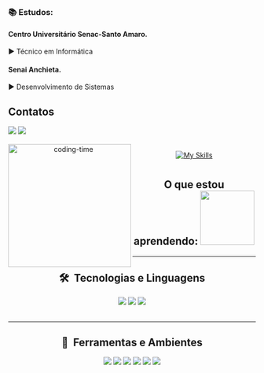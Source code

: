 
### 📚 Estudos:
#### Centro Universitário Senac-Santo Amaro.
► Técnico em Informática
#### Senai Anchieta.
► Desenvolvimento de Sistemas

## Contatos
<div align ="center>
<a href = "mailto:profissionaljoseh@gmail.com"><img src="https://img.shields.io/badge/Gmail-D14836?style=for-the-badge&logo=gmail&logoColor=white"></a>
<a href="https://www.linkedin.com/in/josé-henrique-25568835a" target="_blank"><img src="https://img.shields.io/badge/LinkedIn-0077B5?style=for-the-badge&logo=linkedin&logoColor=white" target="_blank"></a> <br>
</div>


   
<div align="center"> 
 <div style="display: inline_block"><br>
    <img align="left" height="250" alt="coding-time" src="devGif.gif">

   

[![My Skills](https://skillicons.dev/icons?i=java,mysql,git,kotlin,javascript)](https://skillicons.dev)

 </div>
<div>

#
## O que estou aprendendo:  <img src="https://media.giphy.com/media/WUlplcMpOCEmTGBtBW/giphy.gif" width="110">
---
## 🛠️ &nbsp;Tecnologias e Linguagens

<p align="center">
  <img src="https://img.shields.io/badge/Java-ea1210?style=for-the-badge&logo=openjdk&logoColor=black"/>
  <img src="https://img.shields.io/badge/Spring_Boot-6DB33F?style=for-the-badge&logo=springboot&logoColor=white"/>
  <img src="https://img.shields.io/badge/Kotlin-%237F52FF?style=for-the-badge&logo=kotlin&logoColor=white"/>
<br>
<img align="center" alt="" src="https://img.shields.io/badge/HTML5-E34F26?style=for-the-badge&logo=html5&logoColor=white"/>
<img align="center" alt="" src="https://img.shields.io/badge/CSS3-1572B6?style=for-the-badge&logo=css&logoColor=white"/>
<img align="center" alt="" src="https://img.shields.io/badge/JavaScript-F7DF1E?style=for-the-badge&logo=javascript&logoColor=black"/>
<img align="center" alt="" src="https://img.shields.io/badge/GIT-E44C30?style=for-the-badge&logo=git&logoColor=white"/>

</p>

---
## 🧰 &nbsp;Ferramentas e Ambientes

<p align="center">
  <img src="https://img.shields.io/badge/IntelliJ%20IDEA-000000?style=for-the-badge&logo=intellijidea&logoColor=white"/>
  <img src="https://img.shields.io/badge/Android%20Studio-3DDC84?style=for-the-badge&logo=androidstudio&logoColor=white"/>
  <img src="https://img.shields.io/badge/VS%20Code-007ACC?style=for-the-badge&logo=visualstudiocode&logoColor=white"/>
  <img src="https://img.shields.io/badge/GitHub-181717?style=for-the-badge&logo=github&logoColor=white"/>
  <img src="https://img.shields.io/badge/Git-F05032?style=for-the-badge&logo=git&logoColor=white"/>
  <img src="https://img.shields.io/badge/Figma-F24E1E?style=for-the-badge&logo=figma&logoColor=white"/>
</p>





